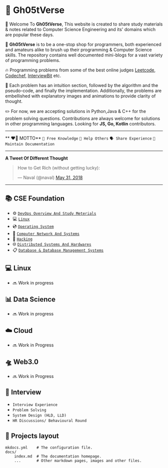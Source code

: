 # 🥷 Gh05tVerse

🙏 Welcome To **Gh05tVerse**, This website is created to share study materials & notes related to Computer Science Engineering and its' domains which are popular these days.

🏹 **Gh05tVerse** is to be a one-stop shop for programmers, both experienced and amateurs alike to brush up their programming & Computer Science skills. The repository contains well documented mini-blogs for a vast variety of programming problems.


🔥 Programming problems from some of the best online judges [Leetcode](https://www.leetcode.com), [Codechef](https://www.codechef.com), [InterviewBit](https://https://www.interviewbit.com) etc.

🎉 Each problem has an intuition section, followed by the algorithm and the pseudo-code, and finally the implementation. Additionally, the problems are embellished with explanatory images and animations to provide clarity of thought.

✏️ For now, we are accepting solutions in Python,Java & C++ for the problem solving questions. Contributions are always welcome for solutions in other programming languages. Looking for **JS, Go, Kotlin** contributors.

---

** ❤️‍🔥 MOTTO**
`🎯 Free Knowledge`
`🤝 Help Others`
`🗣️ Share Experience`
`📝 Maintain Documentation`

---

**A Tweet Of Different Thought**

<blockquote class="twitter-tweet"><p lang="en" dir="ltr">How to Get Rich (without getting lucky):</p>&mdash; Naval (@naval) <a href="https://twitter.com/naval/status/1002103360646823936?ref_src=twsrc%5Etfw">May 31, 2018</a></blockquote> <script async src="https://platform.twitter.com/widgets.js" charset="utf-8"></script>

---
## 📚 CSE Foundation

- ⚙️ [`DevOps Overview And Study Meterials`](devops.md)
- 💻 [`Linux`](https://www.linux.org)
- 💿 [`Operating System`]()
- 📶 [`Computer Network And Systems`]()
- 👻 [`Hacking`]()
- 🌐 [`Distributed Systems And Hardwares`]()
- 📋 [`Database & Database Management Systems`]()

## 💻 Linux
- 🔜 Work in progress

## 📊 Data Science
- 🔜 Work in progress

## ☁️ Cloud
- 🔜 Work in Progress

## 🛸 Web3.0
- 🔜 Work in Progress

## 🦸 Interview
- `Interview Experience`
- `Problem Solving`
- `System Design (HLD, LLD)`
- `HR Discussions/ Behavioural Round`


## 🚀 Projects layout
    mkdocs.yml    # The configuration file.
    docs/
        index.md  # The documentation homepage.
        ...       # Other markdown pages, images and other files.
